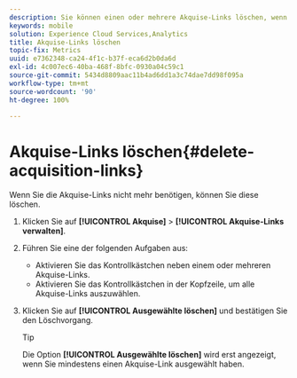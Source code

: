 ```yaml
---
description: Sie können einen oder mehrere Akquise-Links löschen, wenn diese nicht mehr benötigt werden.
keywords: mobile
solution: Experience Cloud Services,Analytics
title: Akquise-Links löschen
topic-fix: Metrics
uuid: e7362348-ca24-4f1c-b37f-eca6d2b0da6d
exl-id: 4c007ec6-40ba-468f-8bfc-0930a04c59c1
source-git-commit: 5434d8809aac11b4ad6dd1a3c74dae7dd98f095a
workflow-type: tm+mt
source-wordcount: '90'
ht-degree: 100%

---
```


# Akquise-Links löschen{#delete-acquisition-links}

Wenn Sie die Akquise-Links nicht mehr benötigen, können Sie diese löschen.

1. Klicken Sie auf **[!UICONTROL Akquise]** > **[!UICONTROL Akquise-Links verwalten]**.
1. Führen Sie eine der folgenden Aufgaben aus:

   * Aktivieren Sie das Kontrollkästchen neben einem oder mehreren Akquise-Links.
   * Aktivieren Sie das Kontrollkästchen in der Kopfzeile, um alle Akquise-Links auszuwählen.

1. Klicken Sie auf **[!UICONTROL Ausgewählte löschen]** und bestätigen Sie den Löschvorgang.

   >[!TIP]
   >
   >Die Option **[!UICONTROL Ausgewählte löschen]** wird erst angezeigt, wenn Sie mindestens einen Akquise-Link ausgewählt haben.
